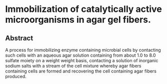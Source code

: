# Immobilization of catalytically active microorganisms in agar gel fibers.

## Abstract
A process for immobilizing enzyme containing microbial cells by contacting such cells with an aqueous agar solution containing from about 1.0 to 8.0 sulfate moiety on a weight weight basis, contacting a solution of inorganic sodium salts with a stream of the cell mixture whereby agar fibers containing cells are formed and recovering the cell containing agar fibers produced.